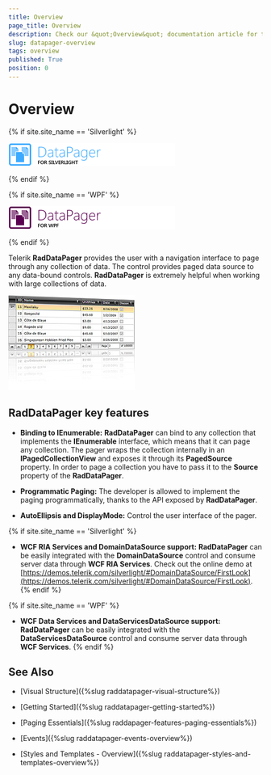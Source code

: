 ```yaml
---
title: Overview
page_title: Overview
description: Check our &quot;Overview&quot; documentation article for the RadDataPager WPF control.
slug: datapager-overview
tags: overview
published: True
position: 0
---
```


# Overview

{% if site.site_name == 'Silverlight' %}

![](images/RadDataPager_SL.png)

{% endif %}

{% if site.site_name == 'WPF' %}

![](images/RadDataPager_WPF.png)

{% endif %}

Telerik __RadDataPager__ provides the user with a navigation interface to page through any collection of data. The control provides paged data source to any data-bound controls. __RadDataPager__ is extremely helpful when working with large collections of data. 

![](images/DataPager.jpg)

## RadDataPager key features

* __Binding to IEnumerable:__ __RadDataPager__ can bind to any collection that implements the __IEnumerable__ interface, which means that it can page any collection. The pager wraps the collection internally in an __IPagedCollectionView__ and exposes it through its __PagedSource__ property. In order to page a collection you have to pass it to the __Source__ property of the __RadDataPager__. 


* __Programmatic Paging:__ The developer is allowed to implement the paging programmatically, thanks to the API exposed by __RadDataPager__. 


* __AutoEllipsis and DisplayMode:__ Control the user interface of the pager. 


{% if site.site_name == 'Silverlight' %}
* __WCF RIA Services and DomainDataSource support:__ __RadDataPager__ can be easily integrated with the __DomainDataSource__ control and consume server data through __WCF RIA Services__.  Check out the online demo at [https://demos.telerik.com/silverlight/#DomainDataSource/FirstLook](https://demos.telerik.com/silverlight/#DomainDataSource/FirstLook).
{% endif %}


{% if site.site_name == 'WPF' %}
* __WCF Data Services and DataServicesDataSource support:__ __RadDataPager__ can be easily integrated with the __DataServicesDataSource__ control and consume server data through __WCF Services__.
{% endif %}

## See Also

 * [Visual Structure]({%slug raddatapager-visual-structure%})

 * [Getting Started]({%slug raddatapager-getting-started%})

 * [Paging Essentials]({%slug raddapager-features-paging-essentials%})

 * [Events]({%slug raddatapager-events-overview%})

 * [Styles and Templates - Overview]({%slug raddatapager-styles-and-templates-overview%})
